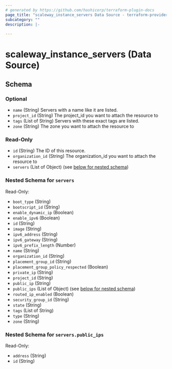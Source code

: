 ```yaml
---
# generated by https://github.com/hashicorp/terraform-plugin-docs
page_title: "scaleway_instance_servers Data Source - terraform-provider-scaleway"
subcategory: ""
description: |-
  
---
```


# scaleway_instance_servers (Data Source)





<!-- schema generated by tfplugindocs -->
## Schema

### Optional

- `name` (String) Servers with a name like it are listed.
- `project_id` (String) The project_id you want to attach the resource to
- `tags` (List of String) Servers with these exact tags are listed.
- `zone` (String) The zone you want to attach the resource to

### Read-Only

- `id` (String) The ID of this resource.
- `organization_id` (String) The organization_id you want to attach the resource to
- `servers` (List of Object) (see [below for nested schema](#nestedatt--servers))

<a id="nestedatt--servers"></a>
### Nested Schema for `servers`

Read-Only:

- `boot_type` (String)
- `bootscript_id` (String)
- `enable_dynamic_ip` (Boolean)
- `enable_ipv6` (Boolean)
- `id` (String)
- `image` (String)
- `ipv6_address` (String)
- `ipv6_gateway` (String)
- `ipv6_prefix_length` (Number)
- `name` (String)
- `organization_id` (String)
- `placement_group_id` (String)
- `placement_group_policy_respected` (Boolean)
- `private_ip` (String)
- `project_id` (String)
- `public_ip` (String)
- `public_ips` (List of Object) (see [below for nested schema](#nestedobjatt--servers--public_ips))
- `routed_ip_enabled` (Boolean)
- `security_group_id` (String)
- `state` (String)
- `tags` (List of String)
- `type` (String)
- `zone` (String)

<a id="nestedobjatt--servers--public_ips"></a>
### Nested Schema for `servers.public_ips`

Read-Only:

- `address` (String)
- `id` (String)
